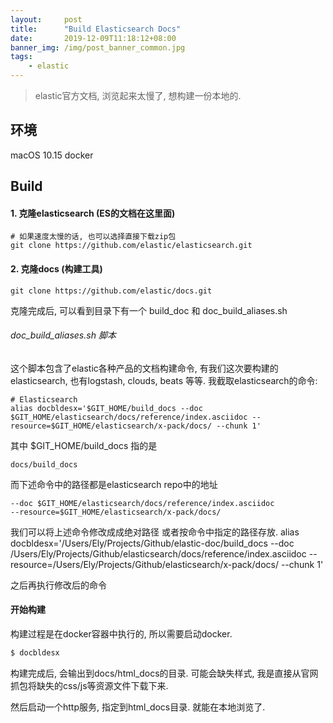 ```yaml
---
layout:     post
title:      "Build Elasticsearch Docs"
date:       2019-12-09T11:18:12+08:00
banner_img: /img/post_banner_common.jpg
tags:
    - elastic
---
```

> elastic官方文档, 浏览起来太慢了, 想构建一份本地的.


## 环境
macOS 10.15
docker


## Build
#### 1. 克隆elasticsearch (ES的文档在这里面)
```
# 如果速度太慢的话, 也可以选择直接下载zip包
git clone https://github.com/elastic/elasticsearch.git
```

#### 2. 克隆docs (构建工具)
``` 
git clone https://github.com/elastic/docs.git
```
克隆完成后, 可以看到目录下有一个 build_doc 和 doc_build_aliases.sh


###### doc_build_aliases.sh 脚本
这个脚本包含了elastic各种产品的文档构建命令, 有我们这次要构建的elasticsearch, 也有logstash, clouds, beats 等等. 我截取elasticsearch的命令:
```
# Elasticsearch
alias docbldesx='$GIT_HOME/build_docs --doc $GIT_HOME/elasticsearch/docs/reference/index.asciidoc --resource=$GIT_HOME/elasticsearch/x-pack/docs/ --chunk 1'
```

其中 $GIT_HOME/build_docs 指的是
```
docs/build_docs
```

而下述命令中的路径都是elasticsearch repo中的地址
```
--doc $GIT_HOME/elasticsearch/docs/reference/index.asciidoc
--resource=$GIT_HOME/elasticsearch/x-pack/docs/
```

我们可以将上述命令修改成成绝对路径  或者按命令中指定的路径存放.
alias docbldesx='/Users/Ely/Projects/Github/elastic-doc/build_docs --doc /Users/Ely/Projects/Github/elasticsearch/docs/reference/index.asciidoc --resource=/Users/Ely/Projects/Github/elasticsearch/x-pack/docs/ --chunk 1'


之后再执行修改后的命令

#### 开始构建
构建过程是在docker容器中执行的, 所以需要启动docker. 

```bash
$ docbldesx
```

构建完成后, 会输出到docs/html_docs的目录. 可能会缺失样式, 我是直接从官网抓包将缺失的css/js等资源文件下载下来.

然后启动一个http服务, 指定到html_docs目录.  就能在本地浏览了.